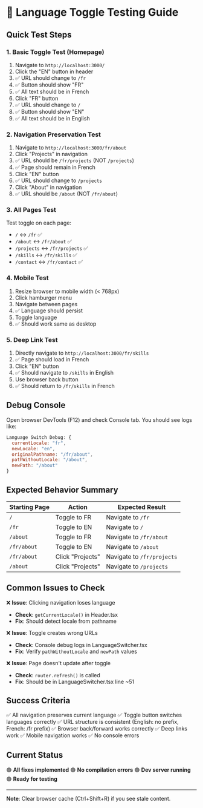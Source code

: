 # 🧪 Language Toggle Testing Guide

## Quick Test Steps

### 1. Basic Toggle Test (Homepage)

1. Navigate to `http://localhost:3000/`
2. Click the "EN" button in header
3. ✅ URL should change to `/fr`
4. ✅ Button should show "FR"
5. ✅ All text should be in French
6. Click "FR" button
7. ✅ URL should change to `/`
8. ✅ Button should show "EN"
9. ✅ All text should be in English

### 2. Navigation Preservation Test

1. Navigate to `http://localhost:3000/fr/about`
2. Click "Projects" in navigation
3. ✅ URL should be `/fr/projects` (NOT `/projects`)
4. ✅ Page should remain in French
5. Click "EN" button
6. ✅ URL should change to `/projects`
7. Click "About" in navigation
8. ✅ URL should be `/about` (NOT `/fr/about`)

### 3. All Pages Test

Test toggle on each page:

- `/` ↔ `/fr` ✅
- `/about` ↔ `/fr/about` ✅
- `/projects` ↔ `/fr/projects` ✅
- `/skills` ↔ `/fr/skills` ✅
- `/contact` ↔ `/fr/contact` ✅

### 4. Mobile Test

1. Resize browser to mobile width (< 768px)
2. Click hamburger menu
3. Navigate between pages
4. ✅ Language should persist
5. Toggle language
6. ✅ Should work same as desktop

### 5. Deep Link Test

1. Directly navigate to `http://localhost:3000/fr/skills`
2. ✅ Page should load in French
3. Click "EN" button
4. ✅ Should navigate to `/skills` in English
5. Use browser back button
6. ✅ Should return to `/fr/skills` in French

## Debug Console

Open browser DevTools (F12) and check Console tab. You should see logs like:

```javascript
Language Switch Debug: {
  currentLocale: "fr",
  newLocale: "en",
  originalPathname: "/fr/about",
  pathWithoutLocale: "/about",
  newPath: "/about"
}
```

## Expected Behavior Summary

| Starting Page | Action           | Expected Result            |
| ------------- | ---------------- | -------------------------- |
| `/`           | Toggle to FR     | Navigate to `/fr`          |
| `/fr`         | Toggle to EN     | Navigate to `/`            |
| `/about`      | Toggle to FR     | Navigate to `/fr/about`    |
| `/fr/about`   | Toggle to EN     | Navigate to `/about`       |
| `/fr/about`   | Click "Projects" | Navigate to `/fr/projects` |
| `/about`      | Click "Projects" | Navigate to `/projects`    |

## Common Issues to Check

❌ **Issue**: Clicking navigation loses language

- **Check**: `getCurrentLocale()` in Header.tsx
- **Fix**: Should detect locale from pathname

❌ **Issue**: Toggle creates wrong URLs

- **Check**: Console debug logs in LanguageSwitcher.tsx
- **Fix**: Verify `pathWithoutLocale` and `newPath` values

❌ **Issue**: Page doesn't update after toggle

- **Check**: `router.refresh()` is called
- **Fix**: Should be in LanguageSwitcher.tsx line ~51

## Success Criteria

✅ All navigation preserves current language
✅ Toggle button switches languages correctly
✅ URL structure is consistent (English: no prefix, French: /fr prefix)
✅ Browser back/forward works correctly
✅ Deep links work
✅ Mobile navigation works
✅ No console errors

## Current Status

🟢 **All fixes implemented**
🟢 **No compilation errors**
🟢 **Dev server running**
🟢 **Ready for testing**

---

**Note**: Clear browser cache (Ctrl+Shift+R) if you see stale content.
